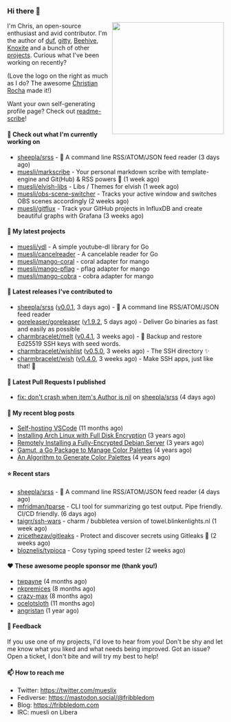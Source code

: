 ### Hi there 👋

<img align="right" src="https://raw.githubusercontent.com/muesli/muesli/master/assets/termenv.png" width="260">

I'm Chris, an open-source enthusiast and avid contributor. I'm the author of [duf](https://github.com/muesli/duf),
[gitty](https://github.com/muesli/gitty), [Beehive](https://github.com/muesli/beehive), [Knoxite](https://github.com/knoxite/knoxite)
 and a bunch of other [projects](https://fribbledom.com/projects/). Curious what I've been working on recently?

(Love the logo on the right as much as I do? The awesome [Christian Rocha](https://github.com/meowgorithm/) made it!)

Want your own self-generating profile page? Check out [readme-scribe](https://github.com/muesli/readme-scribe)!

#### 👷 Check out what I'm currently working on

- [sheepla/srss](https://github.com/sheepla/srss) - 📘 A command line RSS/ATOM/JSON feed reader (3 days ago)
- [muesli/markscribe](https://github.com/muesli/markscribe) - Your personal markdown scribe with template-engine and Git(Hub) &amp; RSS powers 📜 (1 week ago)
- [muesli/elvish-libs](https://github.com/muesli/elvish-libs) - Libs / Themes for elvish (1 week ago)
- [muesli/obs-scene-switcher](https://github.com/muesli/obs-scene-switcher) - Tracks your active window and switches OBS scenes accordingly (2 weeks ago)
- [muesli/gitflux](https://github.com/muesli/gitflux) - Track your GitHub projects in InfluxDB and create beautiful graphs with Grafana (3 weeks ago)

#### 🌱 My latest projects

- [muesli/ydl](https://github.com/muesli/ydl) - A simple youtube-dl library for Go
- [muesli/cancelreader](https://github.com/muesli/cancelreader) - A cancelable reader for Go
- [muesli/mango-coral](https://github.com/muesli/mango-coral) - coral adapter for mango
- [muesli/mango-pflag](https://github.com/muesli/mango-pflag) - pflag adapter for mango
- [muesli/mango-cobra](https://github.com/muesli/mango-cobra) - cobra adapter for mango

#### 🔭 Latest releases I've contributed to

- [sheepla/srss](https://github.com/sheepla/srss) ([v0.0.1](https://github.com/sheepla/srss/releases/tag/v0.0.1), 3 days ago) - 📘 A command line RSS/ATOM/JSON feed reader
- [goreleaser/goreleaser](https://github.com/goreleaser/goreleaser) ([v1.9.2](https://github.com/goreleaser/goreleaser/releases/tag/v1.9.2), 5 days ago) - Deliver Go binaries as fast and easily as possible
- [charmbracelet/melt](https://github.com/charmbracelet/melt) ([v0.4.1](https://github.com/charmbracelet/melt/releases/tag/v0.4.1), 3 weeks ago) - 🧊 Backup and restore Ed25519 SSH keys with seed words.
- [charmbracelet/wishlist](https://github.com/charmbracelet/wishlist) ([v0.5.0](https://github.com/charmbracelet/wishlist/releases/tag/v0.5.0), 3 weeks ago) - The SSH directory ✨
- [charmbracelet/wish](https://github.com/charmbracelet/wish) ([v0.4.0](https://github.com/charmbracelet/wish/releases/tag/v0.4.0), 3 weeks ago) - Make SSH apps, just like that! 💫

#### 🔨 Latest Pull Requests I published

- [fix: don&#39;t crash when item&#39;s Author is nil](https://github.com/sheepla/srss/pull/11) on [sheepla/srss](https://github.com/sheepla/srss) (4 days ago)

#### 📜 My recent blog posts

- [Self-hosting VSCode](https://fribbledom.com/posts/selfhosting-vscode/) (11 months ago)
- [Installing Arch Linux with Full Disk Encryption](https://fribbledom.com/posts/encrypted-arch-install/) (3 years ago)
- [Remotely Installing a Fully-Encrypted Debian Server](https://fribbledom.com/posts/encrypted-remote-debian-install/) (3 years ago)
- [Gamut, a Go Package to Manage Color Palettes](https://fribbledom.com/posts/gamut-package-to-handle-color-palettes/) (4 years ago)
- [An Algorithm to Generate Color Palettes](https://fribbledom.com/posts/an-algorithm-to-generate-color-palettes/) (4 years ago)

#### ⭐ Recent stars

- [sheepla/srss](https://github.com/sheepla/srss) - 📘 A command line RSS/ATOM/JSON feed reader (4 days ago)
- [mfridman/tparse](https://github.com/mfridman/tparse) - CLI tool for summarizing go test output. Pipe friendly. CI/CD friendly. (6 days ago)
- [taigrr/ssh-wars](https://github.com/taigrr/ssh-wars) - charm / bubbletea version of towel.blinkenlights.nl (1 week ago)
- [zricethezav/gitleaks](https://github.com/zricethezav/gitleaks) - Protect and discover secrets using Gitleaks 🔑 (2 weeks ago)
- [bloznelis/typioca](https://github.com/bloznelis/typioca) - Cosy typing speed tester (2 weeks ago)

#### ❤️ These awesome people sponsor me (thank you!)

- [twpayne](https://github.com/twpayne) (4 months ago)
- [nkpremices](https://github.com/nkpremices) (8 months ago)
- [crazy-max](https://github.com/crazy-max) (8 months ago)
- [ocelotsloth](https://github.com/ocelotsloth) (11 months ago)
- [angristan](https://github.com/angristan) (1 year ago)

#### 💬 Feedback

If you use one of my projects, I'd love to hear from you! Don't be shy and let me know what you liked
and what needs being improved. Got an issue? Open a ticket, I don't bite and will try my best to help!

#### 📫 How to reach me

- Twitter: https://twitter.com/mueslix
- Fediverse: https://mastodon.social/@fribbledom
- Blog: https://fribbledom.com
- IRC: muesli on Libera

